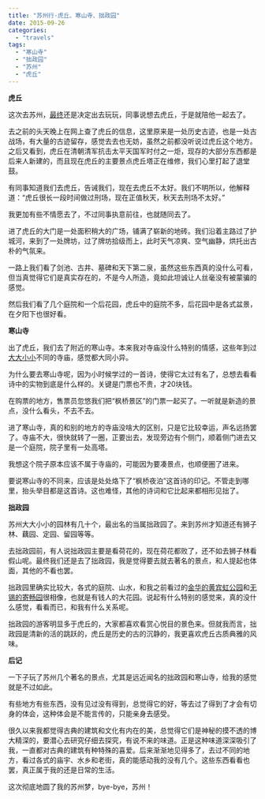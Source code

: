 ```yaml
---
title: "苏州行·虎丘、寒山寺、拙政园"
date: 2015-09-26
categories: 
  - "travels"
tags: 
  - "寒山寺"
  - "拙政园"
  - "苏州"
  - "虎丘"
---
```


**虎丘**

这次去苏州，[最终](http://www.jfsay.com/archives/839.html)还是决定出去玩玩，同事说想去虎丘，于是就陪他一起去了。

去之前的头天晚上在网上查了虎丘的信息，这里原来是一处历史古迹，也是一处古战场，有大量的古迹留存，感觉去去也无妨，虽然之前都没听说过虎丘这个地方。之后又看到，虎丘在清朝清军抗击太平天国军时付之一炬，现存的大部分东西都是后来人新建的，而且现在虎丘的主要景点虎丘塔正在维修，我们心里打起了退堂鼓。

有同事知道我们去虎丘，告诫我们，现在去虎丘不太好。我们不明所以，他解释道：“虎丘很长一段时间做过刑场，现在正值秋天，秋天去刑场不太好。”

我更加有些不情愿去了，不过同事执意前往，也就随同去了。

进了虎丘的大门是一处面积稍大的广场，铺满了崭新的地砖。我们沿着主路过了护城河，来到了一处牌坊，过了牌坊拾级而上，此时天气凉爽、空气幽静，烘托出古朴的气氛来。

一路上我们看了剑池、古井、墓碑和天下第二泉，虽然这些东西真的没什么可看，但当真觉得它们是真实存在的，不是今人所造，竟如此坦诚让人丝毫没有被蒙骗的感觉。

然后我们看了几个庭院和一个后花园，虎丘中的庭院不多，后花园中是各式盆景，在夕阳下也很好看。

**寒山寺**

出了虎丘，我们去了附近的寒山寺。本来我对寺庙没什么特别的情感，这些年到过[大大小小](http://www.jfsay.com/archives/158.html)不同的寺庙，感觉都大同小异。

为什么要去寒山寺呢，因为小时候学过的一首诗，使得它太过有名了，总想去看看诗中的实物到底是什么样的。关键是门票也不贵，才20块钱。

在购票的地方，售票员忽悠我们把“枫桥景区”的门票一起买了。一听就是新造的景点，没什么看头，不去不去。

进了寒山寺，真的和别的地方的寺庙没啥大的区别，只是它比较幸运，声名远扬罢了。寺庙不大，很快就转了一圈，正要出去，发现旁边有个侧门，顺着侧门进去又是一个庭院，院子里有一处高塔。

我想这个院子原本应该不属于寺庙的，可能因为要凑景点，也顺便圈了进来。

要说寒山寺的不同来，应该是处处烙下了“枫桥夜泊”这首诗的印记。不管走到哪里，抬头举目都是这首诗。这也难怪，其他的诗词和它比起来都相形见拙了。

**拙政园**

苏州大大小小的园林有几十个，最出名的当属拙政园了。来到苏州才知道还有狮子林、藕园、定园、留园等等。

去拙政园前，有人说拙政园主要是看荷花的，现在荷花都败了，还不如去狮子林看假山呢。最终我们还是去了拙政园，我是觉得要去就去著名的景点，和人提起也体面，其他的不看也罢。

拙政园里确实比较大，各式的庭院、山水，和我之前看过的[金华的黄宾虹公园](https://www.jfsay.com/archives/164.html)和[无锡的寄畅园](http://www.jfsay.com/archives/988.html)很相像，也就是有钱人的大花园。说起有什么特别的感觉来，真的没什么感觉，看看而已，和我有什么关系呢。

拙政园的游客明显多于虎丘的，大家都喜欢看赏心悦目的景色来。但就我而言，拙政园是清新的活的跳跃的，虎丘是历史的古的沉静的，我更喜欢虎丘古质典雅的风味。

**后记**

一下子玩了苏州几个著名的景点，尤其是远近闻名的拙政园和寒山寺，给我的感觉就是不过如此。

有些地方有些东西，没有见过没有得到，总觉得它的好，等去过了得到了才会有切身的体会，这种体会是不能言传的，只能亲身去感受。

很久以来我都觉得古典的建筑和文化有内在的美，总觉得它们是神秘的摸不透的博大精深的，要潜心去研究仔细去探究，有说不来的味道。正是这种味道深深吸引了我，一直都对古典的建筑有种特殊的喜爱。后来渐渐地见得多了，去过不同的地方，看过各式的庙宇、水乡和老街，真的能感动我的没有几个。这些东西看看也罢，真正属于我的还是日常的生活。

这次彻底地圆了我的苏州梦，bye-bye，苏州！
